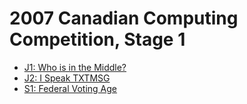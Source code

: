 # 2007 Canadian Computing Competition, Stage 1

* [J1: Who is in the Middle?][]
* [J2: I Speak TXTMSG][]
* [S1: Federal Voting Age][]

[J1: Who is in the Middle?]: http://wcipeg.com/problems/desc/ccc07j1
[J2: I Speak TXTMSG]:        http://wcipeg.com/problems/desc/ccc07j2
[S1: Federal Voting Age]:    http://wcipeg.com/problems/desc/ccc07s1

